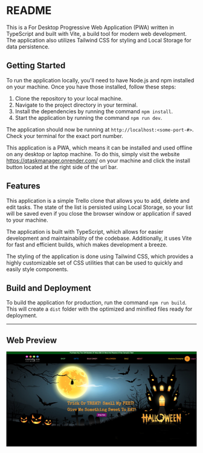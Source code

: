 README
======

This is a For Desktop Progressive Web Application (PWA) written in TypeScript and built with Vite, a build tool for modern web development. The application also utilizes Tailwind CSS for styling and Local Storage for data persistence.

Getting Started
---------------

To run the application locally, you'll need to have Node.js and npm installed on your machine. Once you have those installed, follow these steps:

1.  Clone the repository to your local machine.
2.  Navigate to the project directory in your terminal.
3.  Install the dependencies by running the command `npm install`.
4.  Start the application by running the command `npm run dev`.

The application should now be running at `http://localhost:<some-port-#>`. Check your terminal for the exact port number.

This application is a PWA, which means it can be installed and used offline on any desktop or laptop machine. To do this, simply visit the website https://qtaskmanager.onrender.com/ on your machine and click the install button located at the right side of the url bar.

Features
--------

This application is a simple Trello clone that allows you to add, delete and edit tasks. The state of the list is persisted using Local Storage, so your list will be saved even if you close the browser window or application if saved to your machine.

The application is built with TypeScript, which allows for easier development and maintainability of the codebase. Additionally, it uses Vite for fast and efficient builds, which makes development a breeze.

The styling of the application is done using Tailwind CSS, which provides a highly customizable set of CSS utilities that can be used to quickly and easily style components.

Build and Deployment
--------------------

To build the application for production, run the command `npm run build`. This will create a `dist` folder with the optimized and minified files ready for deployment.

<hr/>

Web Preview
--------------------
![alt text](https://github.com/nievescs20/CandyCo/blob/main/public/HomeScreen.ScreenShot.png?raw=false)
